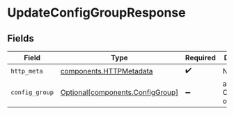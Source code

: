 # UpdateConfigGroupResponse


## Fields

| Field                                                                      | Type                                                                       | Required                                                                   | Description                                                                |
| -------------------------------------------------------------------------- | -------------------------------------------------------------------------- | -------------------------------------------------------------------------- | -------------------------------------------------------------------------- |
| `http_meta`                                                                | [components.HTTPMetadata](../../models/components/httpmetadata.md)         | :heavy_check_mark:                                                         | N/A                                                                        |
| `config_group`                                                             | [Optional[components.ConfigGroup]](../../models/components/configgroup.md) | :heavy_minus_sign:                                                         | a list of ConfigGroup objects                                              |